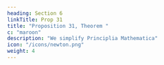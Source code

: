 ```yaml
---
heading: Section 6
linkTitle: Prop 31
title: "Proposition 31, Theorem "
c: "maroon"
description: "We simplify Principlia Mathematica"
icon: "/icons/newton.png"
weight: 4
---
```

